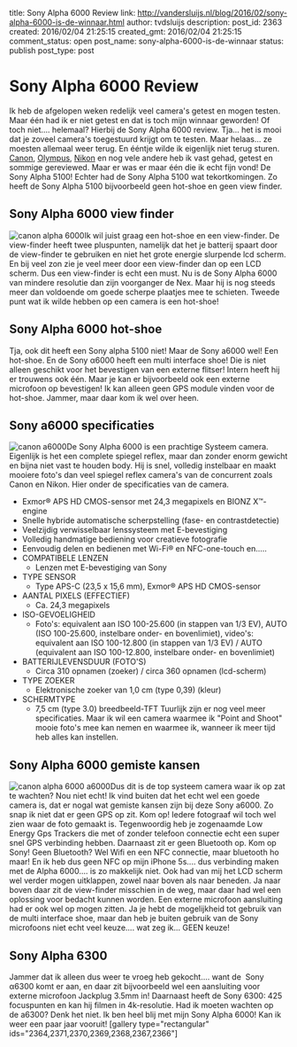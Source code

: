 title: Sony Alpha 6000 Review
link: http://vandersluijs.nl/blog/2016/02/sony-alpha-6000-is-de-winnaar.html
author: tvdsluijs
description: 
post_id: 2363
created: 2016/02/04 21:25:15
created_gmt: 2016/02/04 21:25:15
comment_status: open
post_name: sony-alpha-6000-is-de-winnaar
status: publish
post_type: post

# Sony Alpha 6000 Review

Ik heb de afgelopen weken redelijk veel camera's getest en mogen testen. Maar één had ik er niet getest en dat is toch mijn winnaar geworden! Of toch niet.... helemaal? Hierbij de Sony Alpha 6000 review. Tja... het is mooi dat je zoveel camera's toegestuurd krijgt om te testen. Maar helaas... ze moesten allemaal weer terug. En ééntje wilde ik eigenlijk niet terug sturen. [Canon](/blog/2015/10/canon-eos-m3-review-zwaar-maar-maar-mooie-fotos.html), [Olympus](http://vandersluijs.nl/blog/2015/12/olympus-e-m5-ii-review.html), [Nikon](http://vandersluijs.nl/blog/2015/11/nikon-1-j5-review-overtuigt-niet-echt.html) en nog vele andere heb ik vast gehad, getest en sommige gereviewed. Maar er was er maar één die ik echt fijn vond! De Sony Alpha 5100! Echter had de Sony Alpha 5100 wat tekortkomingen. Zo heeft de Sony Alpha 5100 bijvoorbeeld geen hot-shoe en geen view finder. 

## Sony Alpha 6000 view finder

![canon alpha 6000](/wp-content/uploads/2016/02/IMG_2829-300x225.jpg)Ik wil juist graag een hot-shoe en een view-finder. De view-finder heeft twee pluspunten, namelijk dat het je batterij spaart door de view-finder te gebruiken en niet het grote energie slurpende lcd scherm. En bij veel zon zie je veel meer door een view-finder dan op een LCD scherm. Dus een view-finder is echt een must. Nu is de Sony Alpha 6000 van mindere resolutie dan zijn voorganger de Nex. Maar hij is nog steeds meer dan voldoende om goede scherpe plaatjes mee te schieten. Tweede punt wat ik wilde hebben op een camera is een hot-shoe! 

## Sony Alpha 6000 hot-shoe

Tja, ook dit heeft een Sony alpha 5100 niet! Maar de Sony a6000 wel! Een hot-shoe. En de Sony α6000 heeft een multi interface shoe! Die is niet alleen geschikt voor het bevestigen van een externe flitser! Intern heeft hij er trouwens ook één. Maar je kan er bijvoorbeeld ook een externe microfoon op bevestigen! Ik kan alleen geen GPS module vinden voor de hot-shoe. Jammer, maar daar kom ik wel over heen. 

## Sony a6000 specificaties

![canon a6000](/wp-content/uploads/2016/02/IMG_2833-225x300.jpg)De Sony Alpha 6000 is een prachtige Systeem camera. Eigenlijk is het een complete spiegel reflex, maar dan zonder enorm gewicht en bijna niet vast te houden body. Hij is snel, volledig instelbaar en maakt mooiere foto's dan veel spiegel reflex camera's van de concurrent zoals Canon en Nikon. Hier onder de specificaties van de camera. 

  * Exmor® APS HD CMOS-sensor met 24,3 megapixels en BIONZ X™-engine
  * Snelle hybride automatische scherpstelling (fase- en contrastdetectie)
  * Veelzijdig verwisselbaar lenssysteem met E-bevestiging
  * Volledig handmatige bediening voor creatieve fotografie
  * Eenvoudig delen en bedienen met Wi-Fi® en NFC-one-touch
en..... 
  * COMPATIBELE LENZEN 
    * Lenzen met E-bevestiging van Sony
  * TYPE SENSOR 
    * Type APS-C (23,5 x 15,6 mm), Exmor® APS HD CMOS-sensor
  * AANTAL PIXELS (EFFECTIEF) 
    * Ca. 24,3 megapixels
  * ISO-GEVOELIGHEID 
    * Foto's: equivalent aan ISO 100-25.600 (in stappen van 1/3 EV), AUTO (ISO 100-25.600, instelbare onder- en bovenlimiet), video's: equivalent aan ISO 100-12.800 (in stappen van 1/3 EV) / AUTO (equivalent aan ISO 100-12.800, instelbare onder- en bovenlimiet)
  * BATTERIJLEVENSDUUR (FOTO'S) 
    * Circa 310 opnamen (zoeker) / circa 360 opnamen (lcd-scherm)
  * TYPE ZOEKER 
    * Elektronische zoeker van 1,0 cm (type 0,39) (kleur)
  * SCHERMTYPE 
    * 7,5 cm (type 3.0) breedbeeld-TFT
Tuurlijk zijn er nog veel meer specificaties. Maar ik wil een camera waarmee ik "Point and Shoot" mooie foto's mee kan nemen en waarmee ik, wanneer ik meer tijd heb alles kan instellen. 

## Sony Alpha 6000 gemiste kansen

![canon alpha 6000 a6000](/wp-content/uploads/2016/02/IMG_2831-225x300.jpg)Dus dit is de top systeem camera waar ik op zat te wachten? Nou niet echt! Ik vind buiten dat het echt wel een goede camera is, dat er nogal wat gemiste kansen zijn bij deze Sony a6000. Zo snap ik niet dat er geen GPS op zit. Kom op! Iedere fotograaf wil toch wel zien waar de foto gemaakt is. Tegenwoordig heb je zogenaamde Low Energy Gps Trackers die met of zonder telefoon connectie echt een super snel GPS verbinding hebben. Daarnaast zit er geen Bluetooth op. Kom op Sony! Geen Bluetooth? Wel Wifi en een NFC connectie, maar bluetooth ho maar! En ik heb dus geen NFC op mijn iPhone 5s.... dus verbinding maken met de Alpha 6000.... is zo makkelijk niet. Ook had van mij het LCD scherm wel verder mogen uitklappen, zowel naar boven als naar beneden. Ja naar boven daar zit de view-finder misschien in de weg, maar daar had wel een oplossing voor bedacht kunnen worden. Een externe microfoon aansluiting had er ook wel op mogen zitten. Ja je hebt de mogelijkheid tot gebruik van de multi interface shoe, maar dan heb je buiten gebruik van de Sony microfoons niet echt veel keuze.... wat zeg ik... GEEN keuze! 

## Sony Alpha 6300

Jammer dat ik alleen dus weer te vroeg heb gekocht.... want de  Sony α6300 komt er aan, en daar zit bijvoorbeeld wel een aansluiting voor externe microfoon Jackplug 3.5mm in! Daarnaast heeft de Sony 6300: 425 focuspunten en kan hij filmen in 4k-resolutie. Had ik moeten wachten op de a6300? Denk het niet. Ik ben heel blij met mijn Sony Alpha 6000! Kan ik weer een paar jaar vooruit! [gallery type="rectangular" ids="2364,2371,2370,2369,2368,2367,2366"]